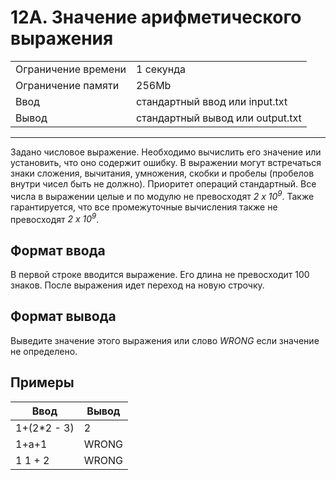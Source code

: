 # 12A. Значение арифметического выражения

<table>
  <tr>
  	<td>Ограничение времени</td>
  	<td>1 секунда</td>
  </tr>
  <tr>
  	<td>Ограничение памяти</td>
  	<td>256Mb</td>
  </tr>
  <tr>
  	<td>Ввод</td>
  	<td>стандартный ввод или input.txt</td>
  </tr>
  <tr>
  	<td>Вывод</td>
  	<td>стандартный вывод или output.txt</td>
  </tr>
</table>

---
Задано числовое выражение. Необходимо вычислить его значение или установить, что оно содержит ошибку. В выражении могут встречаться знаки сложения, вычитания, умножения, скобки и пробелы (пробелов внутри чисел быть не должно). Приоритет операций стандартный. Все числа в выражении целые и по модулю не превосходят *2 x 10<sup>9</sup>*. Также гарантируется, что все промежуточные вычисления также не превосходят *2 x 10<sup>9</sup>*.

## Формат ввода

В первой строке вводится выражение. Его длина не превосходит 100 знаков. После выражения идет переход на новую строчку.

## Формат вывода

Выведите значение этого выражения или слово *WRONG* если значение не определено.

## Примеры

|Ввод|Вывод|
|---|---|
|1+(2*2 - 3)|2|
|1+a+1|WRONG|
|1 1 + 2|WRONG|
